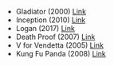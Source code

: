 - Gladiator (2000) [Link](https://www.imdb.com/title/tt0172495/?ref_=fn_al_tt_1)
- Inception (2010) [Link](https://www.imdb.com/title/tt1375666/)
- Logan (2017) [Link](https://www.imdb.com/title/tt3315342/)
- Death Proof (2007) [Link](https://www.imdb.com/title/tt1028528/)
- V for Vendetta (2005) [Link](https://www.imdb.com/title/tt0434409/)
- Kung Fu Panda (2008) [Link](https://www.imdb.com/title/tt0441773/)
